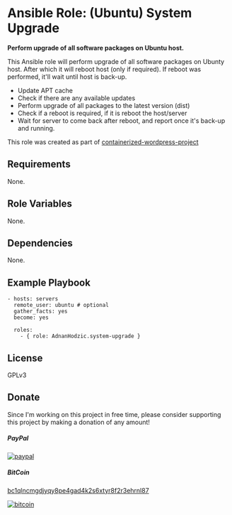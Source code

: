 Ansible Role: (Ubuntu) System Upgrade
=========

**Perform upgrade of all software packages on Ubuntu host.**

This Ansible role will perform upgrade of all software packages on Ubunty host. After which it will reboot host (only if required). If reboot was performed, it'll wait until host is back-up.

  * Update APT cache
  * Check if there are any available updates
  * Perform upgrade of all packages to the latest version (dist)
  * Check if a reboot is required, if it is reboot the host/server
  * Wait for server to come back after reboot, and report once it's back-up and running.
  
This role was created as part of [containerized-wordpress-project](https://github.com/AdnanHodzic/containerized-wordpress-project)
  

Requirements
------------

None.

Role Variables
--------------

None.

Dependencies
------------

None.

Example Playbook
----------------

```
- hosts: servers
  remote_user: ubuntu # optional
  gather_facts: yes
  become: yes

  roles:
    - { role: AdnanHodzic.system-upgrade }
```

License
-------

GPLv3

Donate
-------

Since I'm working on this project in free time, please consider supporting this project by making a donation of any amount!

##### PayPal
[![paypal](https://www.paypalobjects.com/en_US/NL/i/btn/btn_donateCC_LG.gif)](https://www.paypal.com/cgi-bin/webscr?cmd=_donations&business=7AHCP5PU95S4Y&item_name=Contribution+for+work+on+containerized-wordpress-project&currency_code=EUR&source=url)

##### BitCoin
[bc1qlncmgdjyqy8pe4gad4k2s6xtyr8f2r3ehrnl87](bitcoin:bc1qlncmgdjyqy8pe4gad4k2s6xtyr8f2r3ehrnl87)

[![bitcoin](https://foolcontrol.org/wp-content/uploads/2019/08/btc-donate-displaylink-debian.png)](bitcoin:bc1qlncmgdjyqy8pe4gad4k2s6xtyr8f2r3ehrnl87)

